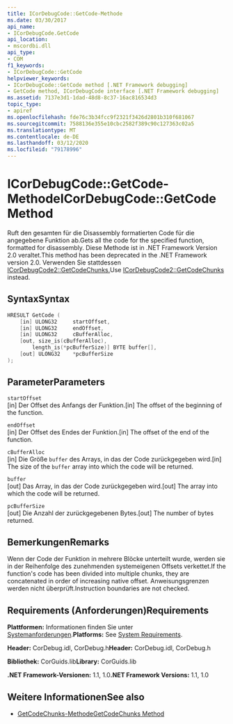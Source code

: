 ```yaml
---
title: ICorDebugCode::GetCode-Methode
ms.date: 03/30/2017
api_name:
- ICorDebugCode.GetCode
api_location:
- mscordbi.dll
api_type:
- COM
f1_keywords:
- ICorDebugCode::GetCode
helpviewer_keywords:
- ICorDebugCode::GetCode method [.NET Framework debugging]
- GetCode method, ICorDebugCode interface [.NET Framework debugging]
ms.assetid: 7137e3d1-1dad-48d8-8c37-16ac816534d3
topic_type:
- apiref
ms.openlocfilehash: fde76c3b34fcc9f2321f3426d2801b310f681067
ms.sourcegitcommit: 7588136e355e10cbc2582f389c90c127363c02a5
ms.translationtype: MT
ms.contentlocale: de-DE
ms.lasthandoff: 03/12/2020
ms.locfileid: "79178996"
---
```

# <a name="icordebugcodegetcode-method"></a><span data-ttu-id="9b6dc-102">ICorDebugCode::GetCode-Methode</span><span class="sxs-lookup"><span data-stu-id="9b6dc-102">ICorDebugCode::GetCode Method</span></span>
<span data-ttu-id="9b6dc-103">Ruft den gesamten für die Disassembly formatierten Code für die angegebene Funktion ab.</span><span class="sxs-lookup"><span data-stu-id="9b6dc-103">Gets all the code for the specified function, formatted for disassembly.</span></span> <span data-ttu-id="9b6dc-104">Diese Methode ist in .NET Framework Version 2.0 veraltet.</span><span class="sxs-lookup"><span data-stu-id="9b6dc-104">This method has been deprecated in the .NET Framework version 2.0.</span></span> <span data-ttu-id="9b6dc-105">Verwenden Sie stattdessen [ICorDebugCode2::GetCodeChunks.](icordebugcode2-getcodechunks-method.md)</span><span class="sxs-lookup"><span data-stu-id="9b6dc-105">Use [ICorDebugCode2::GetCodeChunks](icordebugcode2-getcodechunks-method.md) instead.</span></span>  
  
## <a name="syntax"></a><span data-ttu-id="9b6dc-106">Syntax</span><span class="sxs-lookup"><span data-stu-id="9b6dc-106">Syntax</span></span>  
  
```cpp  
HRESULT GetCode (  
    [in] ULONG32     startOffset,
    [in] ULONG32     endOffset,  
    [in] ULONG32     cBufferAlloc,  
    [out, size_is(cBufferAlloc),  
        length_is(*pcBufferSize)] BYTE buffer[],  
    [out] ULONG32    *pcBufferSize  
);  
```  
  
## <a name="parameters"></a><span data-ttu-id="9b6dc-107">Parameter</span><span class="sxs-lookup"><span data-stu-id="9b6dc-107">Parameters</span></span>  
 `startOffset`  
 <span data-ttu-id="9b6dc-108">[in] Der Offset des Anfangs der Funktion.</span><span class="sxs-lookup"><span data-stu-id="9b6dc-108">[in] The offset of the beginning of the function.</span></span>  
  
 `endOffset`  
 <span data-ttu-id="9b6dc-109">[in] Der Offset des Endes der Funktion.</span><span class="sxs-lookup"><span data-stu-id="9b6dc-109">[in] The offset of the end of the function.</span></span>  
  
 `cBufferAlloc`  
 <span data-ttu-id="9b6dc-110">[in] Die Größe `buffer` des Arrays, in das der Code zurückgegeben wird.</span><span class="sxs-lookup"><span data-stu-id="9b6dc-110">[in] The size of the `buffer` array into which the code will be returned.</span></span>  
  
 `buffer`  
 <span data-ttu-id="9b6dc-111">[out] Das Array, in das der Code zurückgegeben wird.</span><span class="sxs-lookup"><span data-stu-id="9b6dc-111">[out] The array into which the code will be returned.</span></span>  
  
 `pcBufferSize`  
 <span data-ttu-id="9b6dc-112">[out] Die Anzahl der zurückgegebenen Bytes.</span><span class="sxs-lookup"><span data-stu-id="9b6dc-112">[out] The number of bytes returned.</span></span>  
  
## <a name="remarks"></a><span data-ttu-id="9b6dc-113">Bemerkungen</span><span class="sxs-lookup"><span data-stu-id="9b6dc-113">Remarks</span></span>  
 <span data-ttu-id="9b6dc-114">Wenn der Code der Funktion in mehrere Blöcke unterteilt wurde, werden sie in der Reihenfolge des zunehmenden systemeigenen Offsets verkettet.</span><span class="sxs-lookup"><span data-stu-id="9b6dc-114">If the function's code has been divided into multiple chunks, they are concatenated in order of increasing native offset.</span></span> <span data-ttu-id="9b6dc-115">Anweisungsgrenzen werden nicht überprüft.</span><span class="sxs-lookup"><span data-stu-id="9b6dc-115">Instruction boundaries are not checked.</span></span>  
  
## <a name="requirements"></a><span data-ttu-id="9b6dc-116">Requirements (Anforderungen)</span><span class="sxs-lookup"><span data-stu-id="9b6dc-116">Requirements</span></span>  
 <span data-ttu-id="9b6dc-117">**Plattformen:** Informationen finden Sie unter [Systemanforderungen](../../../../docs/framework/get-started/system-requirements.md).</span><span class="sxs-lookup"><span data-stu-id="9b6dc-117">**Platforms:** See [System Requirements](../../../../docs/framework/get-started/system-requirements.md).</span></span>  
  
 <span data-ttu-id="9b6dc-118">**Header:** CorDebug.idl, CorDebug.h</span><span class="sxs-lookup"><span data-stu-id="9b6dc-118">**Header:** CorDebug.idl, CorDebug.h</span></span>  
  
 <span data-ttu-id="9b6dc-119">**Bibliothek:** CorGuids.lib</span><span class="sxs-lookup"><span data-stu-id="9b6dc-119">**Library:** CorGuids.lib</span></span>  
  
 <span data-ttu-id="9b6dc-120">**.NET Framework-Versionen:** 1.1, 1.0</span><span class="sxs-lookup"><span data-stu-id="9b6dc-120">**.NET Framework Versions:** 1.1, 1.0</span></span>  
  
## <a name="see-also"></a><span data-ttu-id="9b6dc-121">Weitere Informationen</span><span class="sxs-lookup"><span data-stu-id="9b6dc-121">See also</span></span>

- [<span data-ttu-id="9b6dc-122">GetCodeChunks-Methode</span><span class="sxs-lookup"><span data-stu-id="9b6dc-122">GetCodeChunks Method</span></span>](icordebugcode2-getcodechunks-method.md)
